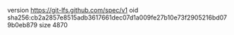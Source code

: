 version https://git-lfs.github.com/spec/v1
oid sha256:cb2a2857e8515adb3617661dec07d1a009fe27b10e73f2905216bd079b0eb879
size 4870
